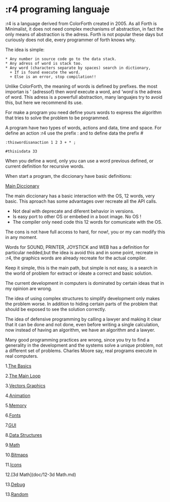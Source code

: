 # :r4 programing languaje

:r4 is a language derived from ColorForth created in 2005.
As all Forth is Minimalist, it does not need complex mechanisms of abstraction, in fact the only means of abstraction is the adress.
Forth is not popular these days but curiously does not die, every programmer of forth knows why.

The idea is simple:
```
* Any number in source code go to the data stack.
* Any adress of word is stack too.
* Any word (characters separate by spaces) search in dictionary,
  +	If is found execute the word.
  +	Else is an error, stop compilation!!
```

Unlike ColorForth, the meaning of words is defined by prefixes.
the most importan is ' (adressof) then *word* execute a word, and *'word* is the adress of word.
This adress is a powerfull abstraction, many languajes try to avoid this, but here we recommend its use.

For make a program you need define yours words to express the algorithm that tries to solve the problem to be programmed.

A program have two types of words, actions and data, time and space. For define an action :r4 use the prefix : and to define data the prefix #

```
:thiswordisanaction 1 2 3 + * ;

#thisisdata 33
```

When you define a word, only you can use a word previous defined, or current definition for recursive words.

When start a program, the diccionary have basic definitions:

[Main Diccionary](doc/main-dicc.md)

The main diccionary has a basic interaction with the OS, 12 words, very basic. This aproach has some advantages over recreate all the API calls.

* Not deal with deprecate and diferent behavior in versions.
* Is easy port to other OS or embebed in a boot image. No OS !
* The compiler only need code this 12 words for comunicate with the OS.

The cons is not have full access to hard, for now!, you or my can modify this in any moment.

Words for SOUND, PRINTER, JOYSTICK and WEB has a definition for particular nedded,but the idea is avoid this and in some point, recreate in :r4, the graphics words are already recreate for the actual compiler.

Keep it simple, this is the main path, but simple is not easy, is a search in the world of problem for extract or ideate a correct and basic solution.

The current development in computers is dominated by certain ideas that in my opinion are wrong.

The idea of using complex structures to simplify development only makes the problem worse. In addition to hiding certain parts of the problem that should be exposed to see the solution correctly.

The idea of defensive programming by calling a lawyer and making it clear that it can be done and not done, even before writing a single calculation, now instead of having an algorithm, we have an algorithm and a lawyer.

Many good programming practices are wrong, since you try to find a generality in the development and the systems solve a unique problem, not a different set of problems. Charles Moore say, real programs execute in real computers.

1.[The Basics](doc/1-basics.md)

2.[The Main Loop](doc/2-mainloop.md)

3.[Vectors Graphics](doc/3-vectors.md)

4.[Animation](doc/4-animation.md)

5.[Memory](doc/5-memory.md)

6.[Fonts](doc/6-font.md)

7.[GUI](doc/7-gui.md)

8.[Data Structures](doc/8-data.md)

9.[Math](doc/9-math.md)

10.[Bitmaps](doc/10-bitmaps.md)

11.[Icons](doc/11-icons.md)

12.[3d Math](doc/12-3d Math.md)

13.[Debug](doc/13-debug.md)

13.[Random](doc/14-random.md)